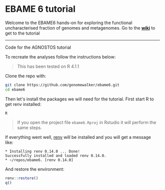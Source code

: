 # EBAME 6 tutorial

Welcome to the EBAME6 hands-on for exploring the functional uncharacterised fraction of genomes and metagenomes. Go to the [**wiki**](https://github.com/genomewalker/ebame6/wiki) to get to the tutorial

___

Code for the AGNOSTOS tutorial

To recreate the analyses follow the instructions below:

  > This has been tested on R 4.1.1

Clone the repo with:

  ```bash
git clone https://github.com/genomewalker/ebame6.git
cd ebame6
```

Then let's install the packages we will need for the tutorial. First start R to get renv installed:

```
R
```

> If you open the project file `ebame6.Rproj` in Rstudio it will perform the same steps.

If everything went well, [renv](https://rstudio.github.io/renv/articles/renv.html) will be installed and you will get a message like:

```
* Installing renv 0.14.0 ... Done!
Successfully installed and loaded renv 0.14.0.
* ~/repos/ebame6. [renv 0.14.0]
```

And restore the environment:

```r
renv::restore()
q()
```
